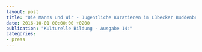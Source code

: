 ```yaml
---
layout: post
title: "Die Manns und Wir - Jugentliche Kuratieren im Lübecker Buddenbrookhaus"
date: 2016-10-01 00:00:00 +0200
publication: "Kulturelle Bildung - Ausgabe 14:"
categories:
- press
---
```

